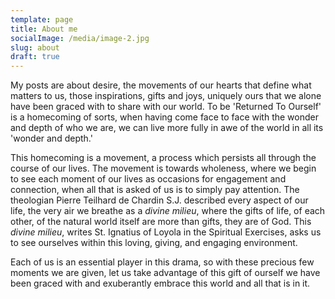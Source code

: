 ```yaml
---
template: page
title: About me
socialImage: /media/image-2.jpg
slug: about
draft: true
---
```

My posts are about desire, the movements of our hearts that define what matters to us, those inspirations, gifts and joys, uniquely ours that we alone have been graced with to share with our world. To be 'Returned To Ourself' is a homecoming of sorts, when having come face to face with the wonder and depth of who we are, we can live more fully in awe of the world in all its 'wonder and depth.'

This homecoming is a movement, a process which persists all through the course of our lives.  The movement is towards wholeness, where we begin to see each moment of our lives as occasions for engagement and connection, when all that is asked of us is to simply pay attention.  The theologian Pierre Teilhard de Chardin S.J. described every aspect of our life, the very air we breathe as a *divine milieu*, where the gifts of life, of each other, of the natural world itself are more than gifts, they are of God.  This *divine milieu*, writes St. Ignatius of Loyola in the Spiritual Exercises, asks us to see ourselves within this loving, giving, and engaging environment.

Each of us is an essential player in this drama, so with these precious few moments we are given, let us take advantage of this gift of ourself we have been graced with and exuberantly embrace this world and all that is in it.